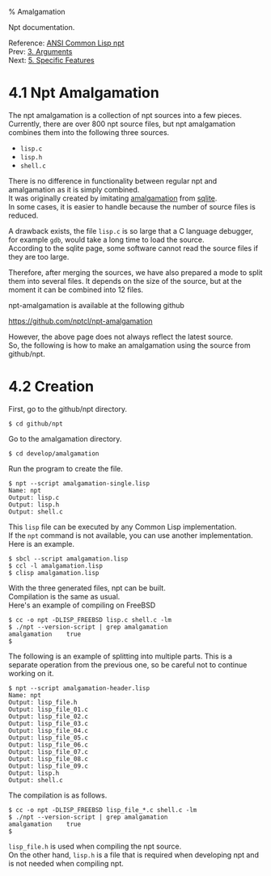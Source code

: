 % Amalgamation

Npt documentation.

Reference: [ANSI Common Lisp npt](index.html)  
Prev: [3. Arguments](A3_Arguments.html)  
Next: [5. Specific Features](A5_Features.html)


# 4.1 Npt Amalgamation

The npt amalgamation is a collection of npt sources into a few pieces.  
Currently, there are over 800 npt source files,
but npt amalgamation combines them into the following three sources.

- `lisp.c`
- `lisp.h`
- `shell.c`

There is no difference in functionality between regular npt
and amalgamation as it is simply combined.  
It was originally created by imitating 
[amalgamation](https://www.sqlite.org/amalgamation.html)
from [sqlite](https://www.sqlite.org/).  
In some cases, it is easier to handle
because the number of source files is reduced.

A drawback exists, the file `lisp.c` is so large that a C language debugger,
for example `gdb`, would take a long time to load the source.  
According to the sqlite page, some software cannot read
the source files if they are too large.

Therefore, after merging the sources,
we have also prepared a mode to split them into several files.
It depends on the size of the source,
but at the moment it can be combined into 12 files.

npt-amalgamation is available at the following github

https://github.com/nptcl/npt-amalgamation  

However, the above page does not always reflect the latest source.  
So, the following is how to make an amalgamation using the source from github/npt.

# 4.2 Creation

First, go to the github/npt directory.

```
$ cd github/npt
```

Go to the amalgamation directory.

```
$ cd develop/amalgamation
```

Run the program to create the file.

```
$ npt --script amalgamation-single.lisp
Name: npt
Output: lisp.c
Output: lisp.h
Output: shell.c
```

This `lisp` file can be executed by any Common Lisp implementation.  
If the `npt` command is not available, you can use another implementation.  
Here is an example.

```
$ sbcl --script amalgamation.lisp
$ ccl -l amalgamation.lisp
$ clisp amalgamation.lisp
```

With the three generated files, npt can be built.  
Compilation is the same as usual.  
Here's an example of compiling on FreeBSD

```
$ cc -o npt -DLISP_FREEBSD lisp.c shell.c -lm
$ ./npt --version-script | grep amalgamation
amalgamation    true
$
```

The following is an example of splitting into multiple parts.
This is a separate operation from the previous one,
so be careful not to continue working on it.

```
$ npt --script amalgamation-header.lisp
Name: npt
Output: lisp_file.h
Output: lisp_file_01.c
Output: lisp_file_02.c
Output: lisp_file_03.c
Output: lisp_file_04.c
Output: lisp_file_05.c
Output: lisp_file_06.c
Output: lisp_file_07.c
Output: lisp_file_08.c
Output: lisp_file_09.c
Output: lisp.h
Output: shell.c
```

The compilation is as follows.

```
$ cc -o npt -DLISP_FREEBSD lisp_file_*.c shell.c -lm
$ ./npt --version-script | grep amalgamation
amalgamation    true
$
```

`lisp_file.h` is used when compiling the npt source.  
On the other hand, `lisp.h` is a file that is required
when developing npt and is not needed when compiling npt.
